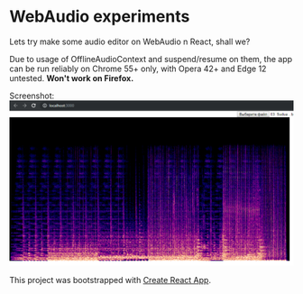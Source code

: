 # WebAudio experiments

Lets try make some audio editor on WebAudio n React, shall we?

Due to usage of OfflineAudioContext and suspend/resume on them, the app can be run reliably on Chrome 55+ only, with Opera 42+ and Edge 12 untested. **Won't work on Firefox.**

Screenshot:
![Screenshot](screenshot.png)

This project was bootstrapped with [Create React App](https://github.com/facebook/create-react-app).
